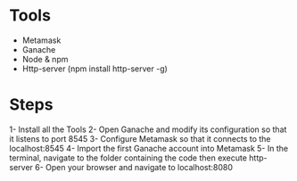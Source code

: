# Tools

- Metamask
- Ganache
- Node & npm
- Http-server (npm install http-server -g)

# Steps

1- Install all the Tools
2- Open Ganache and modify its configuration so that it listens to port 8545
3- Configure Metamask so that it connects to the localhost:8545
4- Import the first Ganache account into Metamask
5- In the terminal, navigate to the folder containing the code then execute http-server
6- Open your browser and navigate to localhost:8080